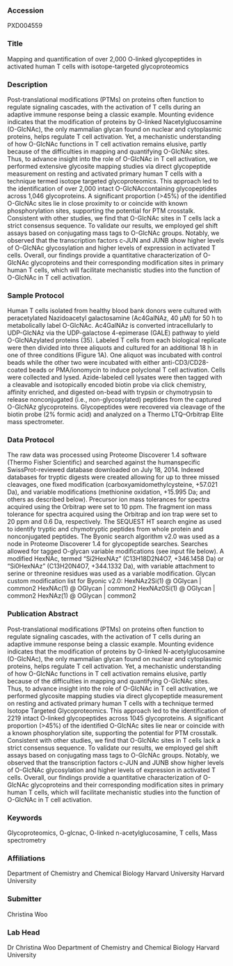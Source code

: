 ### Accession
PXD004559

### Title
Mapping and quantification of over 2,000 O-linked glycopeptides in activated human T cells with isotope-targeted glycoproteomics

### Description
Post-translational modifications (PTMs) on proteins often function to regulate signaling cascades, with the activation of T cells during an adaptive immune response being a classic example. Mounting evidence indicates that the modification of proteins by O-linked Nacetylglucosamine (O-GlcNAc), the only mammalian glycan found on nuclear and cytoplasmic proteins, helps regulate T cell activation. Yet, a mechanistic understanding of how O-GlcNAc functions in T cell activation remains elusive, partly because of the difficulties in mapping and quantifying O-GlcNAc sites. Thus, to advance insight into the role of O-GlcNAc in T cell activation, we performed extensive glycosite mapping studies via direct glycopeptide measurement on resting and activated primary human T cells with a technique termed isotope targeted glycoproteomics. This approach led to the identification of over 2,000 intact O-GlcNAccontaining glycopeptides across 1,046 glycoproteins. A significant proportion (>45%) of the identified O-GlcNAc sites lie in close proximity to or coincide with known phosphorylation sites, supporting the potential for PTM crosstalk. Consistent with other studies, we find that O-GlcNAc sites in T cells lack a strict consensus sequence. To validate our results, we employed gel shift assays based on conjugating mass tags to O-GlcNAc groups. Notably, we observed that the transcription factors c-JUN and JUNB show higher levels of O-GlcNAc glycosylation and higher levels of expression in activated T cells. Overall, our findings provide a quantitative characterization of O-GlcNAc glycoproteins and their corresponding modification sites in primary human T cells, which will facilitate mechanistic studies into the function of O-GlcNAc in T cell activation.

### Sample Protocol
Human T cells isolated from healthy blood bank donors were cultured with peracetylated Nazidoacetyl galactosamine (Ac4GalNAz, 40 μM) for 50 h to metabolically label O-GlcNAc. Ac4GalNAz is converted intracellularly to UDP-GlcNAz via the UDP-galactose 4-epimerase (GALE) pathway to yield O-GlcNAzylated proteins (35). Labeled T cells from each biological replicate were then divided into three aliquots and cultured for an additional 18 h in one of three conditions (Figure 1A). One aliquot was incubated with control beads while the other two were incubated with either anti-CD3/CD28-coated beads or PMA/ionomycin to induce polyclonal T cell activation. Cells were collected and lysed.  Azide-labeled cell lysates were then tagged with a cleavable and isotopically encoded biotin probe via click chemistry, affinity enriched, and digested on-bead with trypsin or chymotrypsin to release nonconjugated (i.e., non-glycosylated) peptides from the captured O-GlcNAz glycoproteins. Glycopeptides were recovered via cleavage of the biotin probe (2% formic acid) and analyzed on a Thermo LTQ–Orbitrap Elite mass spectrometer.

### Data Protocol
The raw data was processed using Proteome Discoverer 1.4 software (Thermo Fisher Scientific) and searched against the humanspecific SwissProt-reviewed database downloaded on July 18, 2014. Indexed databases for tryptic digests were created allowing for up to three missed cleavages, one fixed modification (carboxyamidomethylcysteine, +57.021 Da), and variable modifications (methionine oxidation, +15.995 Da; and others as described below). Precursor ion mass tolerances for spectra acquired using the Orbitrap were set to 10 ppm. The fragment ion mass tolerance for spectra acquired using the Orbitrap and ion trap were set to 20 ppm and 0.6 Da, respectively. The SEQUEST HT search engine as used to identify tryptic and chymotryptic peptides from whole protein and nonconjugated peptides. The Byonic search algorithm v2.0 was used as a node in Proteome Discoverer 1.4 for glycopeptide searches. Searches allowed for tagged O-glycan variable modifications (see input file below). A modified HexNAc, termed “Si2HexNAz” (C13H18D2N4O7, +346.1458 Da) or “Si0HexNAz” (C13H20N4O7, +344.1332 Da), with variable attachment to serine or threonine residues was used as a variable modification. Glycan custom modification list for Byonic v2.0: HexNAz2Si(1) @ OGlycan | common2 HexNAc(1) @ OGlycan | common2 HexNAz0Si(1) @ OGlycan | common2 HexNAz(1) @ OGlycan | common2

### Publication Abstract
Post-translational modifications (PTMs) on proteins often function to regulate signaling cascades, with the activation of T cells during an adaptive immune response being a classic example. Mounting evidence indicates that the modification of proteins by O-linked N-acetylglucosamine (O-GlcNAc), the only mammalian glycan found on nuclear and cytoplasmic proteins, helps regulate T cell activation. Yet, a mechanistic understanding of how O-GlcNAc functions in T cell activation remains elusive, partly because of the difficulties in mapping and quantifying O-GlcNAc sites. Thus, to advance insight into the role of O-GlcNAc in T cell activation, we performed glycosite mapping studies via direct glycopeptide measurement on resting and activated primary human T cells with a technique termed Isotope Targeted Glycoproteomics. This approach led to the identification of 2219 intact O-linked glycopeptides across 1045 glycoproteins. A significant proportion (&gt;45%) of the identified O-GlcNAc sites lie near or coincide with a known phosphorylation site, supporting the potential for PTM crosstalk. Consistent with other studies, we find that O-GlcNAc sites in T cells lack a strict consensus sequence. To validate our results, we employed gel shift assays based on conjugating mass tags to O-GlcNAc groups. Notably, we observed that the transcription factors c-JUN and JUNB show higher levels of O-GlcNAc glycosylation and higher levels of expression in activated T cells. Overall, our findings provide a quantitative characterization of O-GlcNAc glycoproteins and their corresponding modification sites in primary human T cells, which will facilitate mechanistic studies into the function of O-GlcNAc in T cell activation.

### Keywords
Glycoproteomics, O-glcnac, O-linked n-acetylglucosamine, T cells, Mass spectrometry

### Affiliations
Department of Chemistry and Chemical Biology Harvard University
Harvard University

### Submitter
Christina Woo

### Lab Head
Dr Christina Woo
Department of Chemistry and Chemical Biology Harvard University


